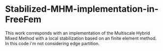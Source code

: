 # Stabilized-MHM-implementation-in-FreeFem
This work corresponds with an implementation of the Multiscale Hybrid Mixed Method with a local stabilization based on an finite element method. In this code i'm not considering edge partition.
